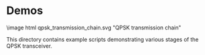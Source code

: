# Demos

\image html qpsk_transmission_chain.svg "QPSK transmission chain"

This directory contains example scripts demonstrating various stages of the QPSK transceiver.
